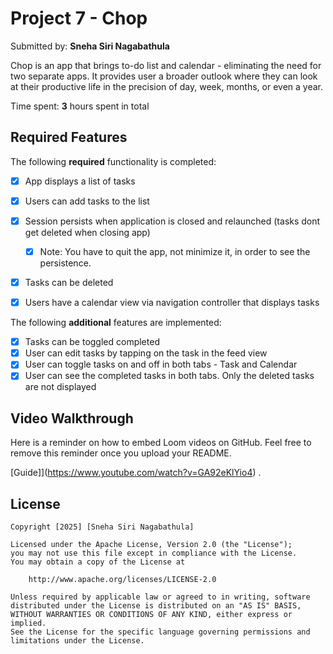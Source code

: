 # Project 7 - Chop

Submitted by: **Sneha Siri Nagabathula**

Chop is an app that brings to-do list and calendar - eliminating the need for two separate apps. It provides user a broader outlook where they can look at their productive 
life in the precision of day, week, months, or even a year.

Time spent: **3** hours spent in total

## Required Features

The following **required** functionality is completed:

- [x] App displays a list of tasks
- [X] Users can add tasks to the list
- [X] Session persists when application is closed and relaunched (tasks dont get deleted when closing app) 
  - [X] Note: You have to quit the app, not minimize it, in order to see the persistence.
- [X] Tasks can be deleted
- [X] Users have a calendar view via navigation controller that displays tasks	


The following **additional** features are implemented:

- [X] Tasks can be toggled completed
- [X] User can edit tasks by tapping on the task in the feed view
- [X] User can toggle tasks on  and off in both tabs - Task and Calendar
- [X] User can see the completed tasks in both tabs. Only the deleted tasks are not displayed

## Video Walkthrough

Here is a reminder on how to embed Loom videos on GitHub. Feel free to remove this reminder once you upload your README. 

[Guide]](https://www.youtube.com/watch?v=GA92eKlYio4) .



## License

    Copyright [2025] [Sneha Siri Nagabathula]

    Licensed under the Apache License, Version 2.0 (the "License");
    you may not use this file except in compliance with the License.
    You may obtain a copy of the License at

        http://www.apache.org/licenses/LICENSE-2.0

    Unless required by applicable law or agreed to in writing, software
    distributed under the License is distributed on an "AS IS" BASIS,
    WITHOUT WARRANTIES OR CONDITIONS OF ANY KIND, either express or implied.
    See the License for the specific language governing permissions and
    limitations under the License.
